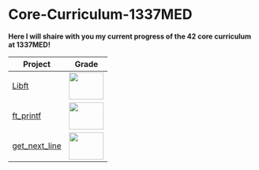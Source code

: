 # Core-Curriculum-1337MED
**Here I will shaire with you my current progress of the 42 core curriculum at 1337MED!**

|Project|Grade
|--|--|
|[Libft](Libft)          | <img src="https://cdn.discordapp.com/attachments/714092571655274496/1199403568243945533/Screen_Shot_2024-01-23_at_6.21.08_PM.png?ex=65c26a9e&is=65aff59e&hm=e00824733632bc71225006ad3db9a6b99de8bb0bf3f2be880bd1206fea36f7f8&" width=70px height=55px/> |
|[ft_printf](ft_printf)  | <img src="https://cdn.discordapp.com/attachments/714092571655274496/1200758638369849414/Screen_Shot_2024-01-27_at_12.05.05_PM.png?ex=65c758a0&is=65b4e3a0&hm=4e34c6e785ceaf7da581cb1f7f13d3a9bb71c25ec78ea9305b07041dc4da7c95&" width=70px height=55px/>
|[get_next_line](get_next_line)  | <img src="https://cdn.discordapp.com/attachments/714092571655274496/1199403568243945533/Screen_Shot_2024-01-23_at_6.21.08_PM.png?ex=65c26a9e&is=65aff59e&hm=e00824733632bc71225006ad3db9a6b99de8bb0bf3f2be880bd1206fea36f7f8&" width=70px height=55px/> |
